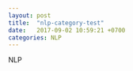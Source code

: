 ```yaml
---
layout: post
title:  "nlp-category-test"
date:   2017-09-02 10:59:21 +0700
categories: NLP
---
```

NLP